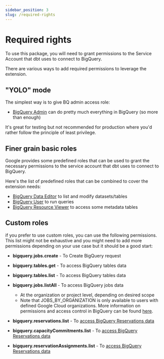 ```yaml
---
sidebar_position: 3
slug: /required-rights
---
```


# Required rights

To use this package, you will need to grant permissions to the Service Account that dbt uses to connect to BigQuery.

There are various ways to add required permissions to leverage the extension.

## "YOLO" mode

The simplest way is to give BQ admin access role:

- [BigQuery Admin](https://cloud.google.com/bigquery/docs/access-control#bigquery.admin) can do pretty much everything in BigQuery (so more than enough)

It's great for testing but not recommended for production where you'd rather follow the principle of least privilege.

## Finer grain basic roles

Google provides some predefined roles that can be used to grant the necessary permissions to the service account that dbt uses to connect to BigQuery.

Here's the list of predefined roles that can be combined to cover the extension needs:

- [BigQuery Data Editor](https://cloud.google.com/bigquery/docs/access-control#bigquery.dataEditor) to list and modify datasets/tables
- [BigQuery User](https://cloud.google.com/bigquery/docs/access-control#bigquery.user) to run queries
- [BigQuery Resource Viewer](https://cloud.google.com/bigquery/docs/access-control#bigquery.resourceViewer) to access some metadata tables

## Custom roles

if you prefer to use custom roles, you can use the following permissions.
This list might not be exhaustive and you might need to add more permissions depending on your use case but it should be a good start:

- **bigquery.jobs.create** - To Create BigQuery request
- **bigquery.tables.get** - To access BigQuery tables data
- **bigquery.tables.list** - To access BigQuery tables data
- **bigquery.jobs.listAll** - To access BigQuery jobs data

  - At the organization or project level, depending on desired scope
  - Note that JOBS_BY_ORGANIZATION is only available to users with defined Google Cloud organizations. More information on permissions and access control in BigQuery can be found [here](https://cloud.google.com/bigquery/docs/access-control).

- **bigquery.reservations.list** - To [access BigQuery Reservations data](https://cloud.google.com/bigquery/docs/information-schema-reservations#required_permissions)
- **bigquery.capacityCommitments.list** - To [access BigQuery Reservations data](https://cloud.google.com/bigquery/docs/information-schema-reservations#required_permissions)
- **bigquery.reservationAssignments.list** - To [access BigQuery Reservations data](https://cloud.google.com/bigquery/docs/information-schema-reservations#required_permissions)
